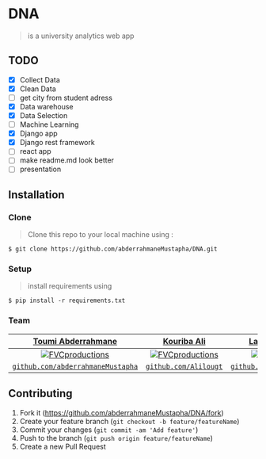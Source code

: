 # DNA
>  is a university analytics web app
## TODO
- [x] Collect Data
- [x] Clean Data
- [ ] get city from student adress
- [x] Data warehouse
- [x] Data Selection
- [ ] Machine Learning
- [x] Django app
- [x] Django rest framework
- [ ] react app
- [ ] make readme.md look better
- [ ] presentation  

## Installation
### Clone
> Clone this repo to your local machine using :
```shell
$ git clone https://github.com/abderrahmaneMustapha/DNA.git
```
### Setup

> install requirements using

```shell
$ pip install -r requirements.txt
```

### Team

| <a href="http://learno.com" target="_blank">Toumi Abderrahmane</a> | <a href="http://learno.com" target="_blank">Kouriba Ali</a> |  <a href="http://learno.com" target="_blank">Larachi Abdelhado</a> | <a href="http://learno.com" target="_blank">Yassmine boussafi</a> | 
| :---: | :---: | :---:| :---: |
| [![FVCproductions](https://avatars1.githubusercontent.com/u/34008130?v=4&s=200)](http://fvcproductions.com)    | [![FVCproductions](https://avatars1.githubusercontent.com/u/47328719?v=4&s=200)](http://fvcproductions.com) |  [![FVCproductions](https://avatars3.githubusercontent.com/u/36542439?s=200&v=4)](http://fvcproductions.com) |[![FVCproductions](https://avatars0.githubusercontent.com/u/43323803?s=200&v=4)](http://fvcproductions.com) |
| <a href="https://github.com/abderrahmaneMustapha" target="_blank">`github.com/abderrahmaneMustapha`</a> | <a href="https://github.com/Alilougt" target="_blank">`github.com/Alilougt`</a> |  <a href="https://github.com/larachiAbdelhadi" target="_blank">`github.com/larachiAbdelhadi`</a> |  <a href="https://github.com/yassmineboussafi" target="_blank">`github.com/yassmineboussafi`</a> |  

## Contributing

1. Fork it (<https://github.com/abderrahmaneMustapha/DNA/fork>)
2. Create your feature branch (`git checkout -b feature/featureName`)
3. Commit your changes (`git commit -am 'Add feature'`)
4. Push to the branch (`git push origin feature/featureName`)
5. Create a new Pull Request
